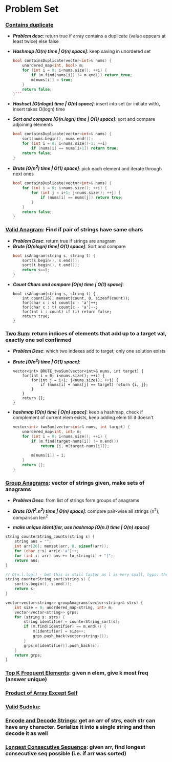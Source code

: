 # Problem Set

### [Contains duplicate](https://leetcode.com/problems/contains-duplicate/)
  - ***Problem desc***: return true if array contains a duplicate (value appears at least twice) else false
  
  - ***Hashmap [O(n) time | O(n) space]***: keep saving in unordered set
      ```cpp
      bool containsDuplicate(vector<int>& nums) {
          unordered_map<int, bool> m;
          for (int i = 0; i<nums.size(); ++i) {
              if (m.find(nums[i]) != m.end()) return true;
              m[nums[i]] = true;
          }
          return false;
      }```
  - ***Hashset [O(nlogn) time | O(n) space]***: insert into set (or initiate with), insert takes O(logn) time
  - ***Sort and compare [O(n.logn) time | O(1) space]***: sort and compare adjoining elements
      ```cpp
      bool containsDuplicate(vector<int>& nums) {
          sort(nums.begin(), nums.end());
          for (int i = 0; i<nums.size()-1; ++i) 
              if (nums[i] == nums[i+1]) return true;
          return false;
      }
      ```
  - ***Brute [O(n<sup>2</sup>) time | O(1) space]***: pick each element and iterate through next ones
      ```cpp
      bool containsDuplicate(vector<int>& nums) {
          for (int i = 0; i<nums.size(); ++i) {
              for (int j = i+1; j<nums.size(); ++j) {
                  if (nums[i] == nums[j]) return true;
              }
          }
          return false;
      }
      ```
</details>

### [**Valid Anagram**](https://leetcode.com/problems/valid-anagram/): Find if pair of strings have same chars
  - ***Problem Desc***: return true if strings are anagram
  - ***Brute [O(nlogn) time| O(1) space]***: Sort and compare
    ```cpp
    bool isAnagram(string s, string t) {
        sort(s.begin(), s.end());
        sort(t.begin(), t.end());
        return s==t;
    }
    ```
  - ***Count Chars and compare [O(n) time | O(1) space]***:
    ```cppp
    bool isAnagram(string s, string t) {
        int count[26]; memset(count, 0, sizeof(count));
        for(char c : s) count[c - 'a']++;
        for(char c : t) count[c - 'a']--;
        for(int i : count) if (i) return false;
        return true;
    }
    ```

### **[Two Sum](https://leetcode.com/problems/two-sum/)**: return indices of elements that add up to a target val, exactly one sol confirmed
  - ***Problem Desc***: which two indexes add to target; only one solution exists
  - ***Brute [O(n<sup>2</sup>) time | O(1) space]***:
    ```cppp
    vector<int> BRUTE_twoSum(vector<int>& nums, int target) {
        for(int i = 0; i<nums.size(); ++i) {
            for(int j = i+1; j<nums.size(); ++j) {
                if (nums[i] + nums[j] == target) return {i, j};
            }
        }
        return {};
    }
    ```

  - ***hashmap [O(n) time | O(n) space]***: keep a hashmap, check if complement of current elem exists, keep adding elem till it doesn't
    ```cpp
    vector<int> twoSum(vector<int>& nums, int target) {
        unordered_map<int, int> m;
        for (int i = 0; i<nums.size(); ++i) {
            if (m.find(target-nums[i]) != m.end()) 
                return {i, m[target-nums[i]]};
            
            m[nums[i]] = i;
        }
        return {};
    }
    ```
    
### [**Group Anagrams**](https://leetcode.com/problems/group-anagrams/): vector of strings given, make sets of anagrams
  - ***Problem Desc***: from list of strings form groups of anagrams

  - ***Brute [O(l<sup>2</sup>.n<sup>2</sup>) time | O(n) space]***: compare pair-wise all strings (n<sup>2</sup>); comparison len<sup>2</sup>

  - ***make unique identifier, use hashmap [O(n.l) time | O(n) space]***
  ```cpp
  string counterString_counts(string s) {
      string ans = "";
      int arr[26]; memset(arr, 0, sizeof(arr));
      for (char c:s) arr[c-'a']++;
      for (int i: arr) ans += to_string(i) + "|";
      return ans;
  }

  // O(n.l.logl) - but this is still faster as l is very small, hypo: the string comparison in this works faster
  string counterString_sort(string s) {
      sort(s.begin(), s.end());
      return s;
  }
  
  vector<vector<string>> groupAnagrams(vector<string>& strs) {
      int size = 0; unordered_map<string, int> m;
      vector<vector<string>> grps;
      for (string s: strs) {
          string identifier = counterString_sort(s);
          if (m.find(identifier) == m.end()) {
              m[identifier] = size++;
              grps.push_back(vector<string>());
          }
          grps[m[identifier]].push_back(s);
      }
      return grps;
  }
  ```
### **[Top K Frequent Elements](https://leetcode.com/problems/top-k-frequent-elements/)**: given n elem, give k most freq (answer unique)

### [**Product of Array Except Self**](https://leetcode.com/problems/product-of-array-except-self/)

### **[Valid Sudoku](https://leetcode.com/problems/valid-sudoku/)**:

### **[Encode and Decode Strings](https://leetcode.com/problems/encode-and-decode-strings/)**: get an arr of strs, each str can have any character. Serialize it into a single string and then decode it as well

### **[Longest Consecutive Sequence](https://leetcode.com/problems/longest-consecutive-sequence/):** given arr, find longest consecutive seq possible (i.e. if arr was sorted)
